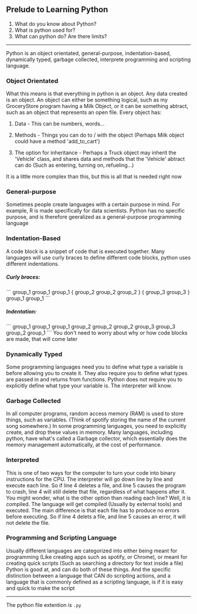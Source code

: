 ## Prelude to Learning Python

1. What do you know about Python?
2. What is python used for?
3. What can python do? Are there limits?
 
***

Python is an object orientated, general-purpose, indentation-based, dynamically typed, garbage collected,
interprete programming and scripting language.

<h3>Object Orientated</h3>
What this means is that everything in python is an object. Any data created is an object.
An object can either be something logical, such as my GroceryStore program having a Milk Object,
or it can be something abtract, such as an object that represents an open file.
Every object has:

1. Data - This can be numbers, words...

2. Methods - Things you can do to / with the object (Perhaps Milk object could have a method 'add_to_cart')

3. The option for inheritance - Perhaps a Truck object may inherit the 'Vehicle' class, and shares data and methods that the
'Vehicle' abtract can do (Such as entering, turning on, refueling...)

It is a little more complex than this, but this is all that is needed right now


<h3> General-purpose </h3>
Sometimes people create languages with a certain purpose in mind. For example, R is made specifically for data scientists.
Python has no specific purpose, and is therefore geeralized as a general-purpose programming language

<h3> Indentation-Based </h3>
A code block is a snippet of code that is executed together. Many languages will use curly braces to define
different code blocks, python uses different indentations.
<h5>Curly braces:</h5>
```
group_1
group_1
group_1 
{
  group_2
  group_2
  group_2
}
{
  group_3
  group_3
}
group_1
group_1
```
<h5>Indentation:</h5>
```
group_1
group_1
group_1
  group_2
  group_2
  group_2
    group_3
    group_3
  group_2
group_1
```
You don't need to worry about why or how code blocks are made, that will come later

<h3>Dynamically Typed</h3>
Some programming languages need you to define what type a variable is before allowing you to create it.
They also require you to define what types are passed in and returns from functions.
Python does not require you to explicitly define what type your variable is. The interpreter will know.

<h3>Garbage Collected</h3>
In all computer programs, random access memory (RAM) is used to store things, such as variables. (Think of spotify storing the name of
the current song somewhere.) In some programming languages, you need to explicitly create, and drop these values in memory.
Many languages, including python, have what's called a Garbage collector, which essentially does the memory management automatically,
at the cost of performance.

<h3>Interpreted</h3>
This is one of two ways for the computer to turn your code into binary instructions for the CPU.
The interpreter will go down line by line and execute each line. So if line 4 deletes a file, and line 5 causes
the program to crash, line 4 will still delete that file, regardless of what happens after it.
You might wonder, what is the other option than reading each line? Well, it is compiled.
The language will get compiled (Usually by external tools) and executed. The main difference is that each file has to produce no
errors before executing. So if line 4 delets a file, and line 5 causes an error, it will not delete the file.

<h3>Programming and Scripting Language</h3>
Usually different languages are categorized into either being meant for programming (Like creating apps such as spotify, or Chrome), or
meant for creating quick scripts (Such as searching a directory for text inside a file)
Python is good at, and can do both of these things. And the specific distinction between a language that CAN
do scripting actions, and a language that is commonly defined as a scripting language, is if it is easy and quick to
make the script

***

The python file extention is `.py`
